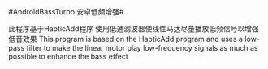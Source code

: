 #AndroidBassTurbo 安卓低频增强#


此程序基于HapticAdd程序 使用低通滤波器使线性马达尽量播放低频信号以增强低音效果
This program is based on the HapticAdd program and uses a low-pass filter to make the linear motor play low-frequency signals as much as possible to enhance the bass effect
